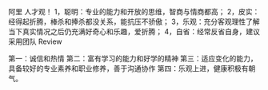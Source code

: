 阿里 人才观！
1，聪明：专业的能力和开放的思维，智商与情商都高；
2，皮实：经得起折腾，棒杀和捧杀都没关系，能抗压不骄傲；
3，乐观：充分客观理性了解当下真实情况之后仍充满好奇心和乐趣，爱折腾；
4，自省：经常反省自身，建议采用团队 Review

第一：诚信和热情
第二：富有学习的能力和好学的精神
第三：适应变化的能力，具备较好的专业素养和职业修养，善于沟通协作
第四：乐观上进，健康积极有朝气。
